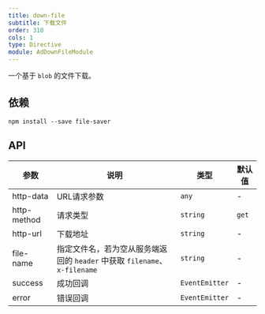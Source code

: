 ```yaml
---
title: down-file
subtitle: 下载文件
order: 310
cols: 1
type: Directive
module: AdDownFileModule
---
```


一个基于 `blob` 的文件下载。

## 依赖

```
npm install --save file-saver
```

## API

参数 | 说明 | 类型 | 默认值
----|------|-----|------
http-data | URL请求参数 | `any` | -
http-method | 请求类型 | `string` | `get`
http-url | 下载地址 | `string` | -
file-name | 指定文件名，若为空从服务端返回的 `header` 中获取 `filename`、`x-filename` | `string` | -
success | 成功回调 | `EventEmitter` | -
error | 错误回调 | `EventEmitter` | -
